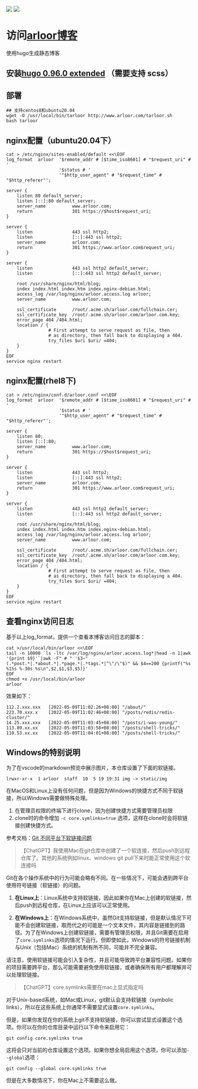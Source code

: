 [![](https://img.shields.io/github/last-commit/arloor/blog.svg?style=flat)](https://github.com/arloor/blog/commit/master)
![](https://img.shields.io/github/languages/code-size/arloor/blog.svg?style=flat)

# 访问[arloor博客](http://www.arloor.com)
使用hugo生成静态博客

## 安装[hugo 0.96.0 extended](https://github.com/gohugoio/hugo/releases/tag/v0.96.0) （需要支持 scss）

## 部署

```
## 支持centos8和ubuntu20.04
wget -O /usr/local/bin/tarloor http://www.arloor.com/tarloor.sh
bash tarloor
```

## nginx配置（ubuntu20.04下）

```shell
cat > /etc/nginx/sites-enabled/default <<\EOF
log_format  arloor  '$remote_addr # [$time_iso8601] # "$request_uri" # '
                    '$status # '
                    '"$http_user_agent" # "$request_time" # "$http_referer"';

server {
    listen 80 default_server;
    listen [::]:80 default_server;
    server_name          www.arloor.com;
    return               301 https://$host$request_uri;
}

server {
    listen               443 ssl http2;
    listen               [::]:443 ssl http2;
    server_name          arloor.com;
    return               301 https://www.arloor.com$request_uri;
}

server {
    listen               443 ssl http2 default_server;
    listen               [::]:443 ssl http2 default_server;

    root /usr/share/nginx/html/blog;
    index index.html index.htm index.nginx-debian.html;
    access_log /var/log/nginx/arloor.access.log arloor;
    server_name          www.arloor.com;

    ssl_certificate      /root/.acme.sh/arloor.com/fullchain.cer;
    ssl_certificate_key  /root/.acme.sh/arloor.com/arloor.com.key;
    error_page 404 /404.html;
    location / {
                # First attempt to serve request as file, then
                # as directory, then fall back to displaying a 404.
                try_files $uri $uri/ =404;
    }
}
EOF
service nginx restart
```

## nginx配置(rhel8下)

```shell
cat > /etc/nginx/conf.d/arloor.conf <<\EOF
log_format  arloor  '$remote_addr # [$time_iso8601] # "$request_uri" # '
                    '$status # '
                    '"$http_user_agent" # "$request_time" # "$http_referer"';

server {
    listen 80;
    listen [::]:80;
    server_name          www.arloor.com;
    return               301 https://$host$request_uri;
}

server {
    listen               443 ssl http2;
    listen               [::]:443 ssl http2;
    server_name          arloor.com;
    return               301 https://www.arloor.com$request_uri;
}

server {
    listen               443 ssl http2 default_server;
    listen               [::]:443 ssl http2 default_server;

    root /usr/share/nginx/html/blog;
    index index.html index.htm index.nginx-debian.html;
    access_log /var/log/nginx/arloor.access.log arloor;
    server_name          www.arloor.com;

    ssl_certificate      /root/.acme.sh/arloor.com/fullchain.cer;
    ssl_certificate_key  /root/.acme.sh/arloor.com/arloor.com.key;
    error_page 404 /404.html;
    location / {
                # First attempt to serve request as file, then
                # as directory, then fall back to displaying a 404.
                try_files $uri $uri/ =404;
    }
}
EOF
service nginx restart
```

## 查看nginx访问日志

基于以上log_format，提供一个查看本博客访问日志的脚本：

```shell
cat >/usr/local/bin/arloor <<\EOF
tail -n 10000 `ls -ltc /var/log/nginx/arloor.access.log*|head -n 1|awk '{print $9}'`|awk -F" # " '$3~"(.*post.*|.*about.*|.*page.*|.*tags.*|^\"/\"$)" && $4==200 {printf("%s %15s %-30s %s\n",$2,$1,$3,$5)}'
EOF
chmod +x /usr/local/bin/arloor
arloor
```

效果如下：

```shell
112.2.xxx.xxx   [2022-05-09T11:02:26+08:00] "/about/"
223.70.xxx.x    [2022-05-09T11:02:46+08:00] "/posts/redis/redis-cluster/"
14.25.xxx.xxx   [2022-05-09T11:03:45+08:00] "/posts/i-was-young/"
113.89.xx.xx    [2022-05-09T11:03:58+08:00] "/posts/shell-tricks/"
110.53.xx.xx    [2022-05-09T11:04:01+08:00] "/posts/shell-tricks/"
```

## Windows的特别说明

为了在vscode的markdown预览中展示图片，本仓库设置了下面的软链接。

```shell
lrwxr-xr-x  1 arloor  staff  10  5 19 19:31 img -> static/img
```

在MacOS和Linux上没有任何问题，但是因为Windows的快捷方式不同于软链接，所以Windows需要做特殊处理。

1. 在管理员权限的终端下进行clone，因为创建快捷方式需要管理员权限
2. clone时的命令增加 `-c core.symlinks=true` 选项，这样在clone时会将软链接创建快捷方式。

参考文档：[Git 不同平台下软链接问题](https://murphypei.github.io/blog/2021/03/git-symlink)

> 【ChatGPT】我使用Mac在git仓库中创建了一个软连接，然后push到远程仓库了。其他的系统例如linux、windows git pull下来时能正常使用这个软连接吗

Git在各个操作系统中的行为可能会略有不同。在一些情况下，可能会遇到跨平台使用符号链接（软链接）的问题。

1. **在Linux上**：Linux系统中支持软链接，因此如果你在Mac上创建的软链接，然后push到远程仓库，在Linux上应该可以正常使用。

2. **在Windows上**：在Windows系统中，虽然Git支持软链接，但是默认情况下可能不会创建软链接，取而代之的可能是一个文本文件，其内容是链接到的路径。为了在Windows上创建软链接，需要有管理员权限，并且Git需要在启用了`core.symlinks`选项的情况下运行。但即使如此，Windows的符号链接机制与Unix（包括Mac）系统的机制有所不同，可能并不完全兼容。

请注意，使用软链接可能会引入复杂性，并且可能导致跨平台兼容性问题。如果你的项目需要跨平台，那么可能需要避免使用软链接，或者确保所有用户都理解并可以处理软链接。

> 【ChatGPT】core.symlinks需要在mac上显式指定吗

对于Unix-based系统，如Mac或Linux，git默认会支持软链接（symbolic links），所以在这些系统上你通常不需要显式设置`core.symlinks`。

但是，如果你发现在你的系统上git不支持软链接，你可以尝试显式设置这个选项。你可以在你的仓库目录中运行以下命令来启用它：

```
git config core.symlinks true
```

这将会只对当前的仓库设置这个选项。如果你想全局启用这个选项，你可以添加`--global`选项：

```
git config --global core.symlinks true
```

但是在大多数情况下，你在Mac上不需要这么做。
